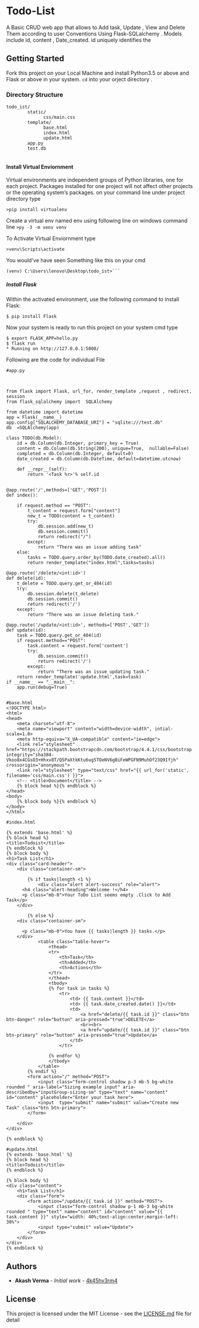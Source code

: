 # Todo-List

A Basic CRUD web app that allows to Add task, Update , View and Delete Them according to user Conventions  Using Flask-SQLalchemy .
Models include id, content , Date_created. id uniquely identifies the 



## Getting Started

Fork this project on your Local Machine and install Python3.5 or above and Flask  or above in your system. ```cd``` into your orject directory . 

### Directory Structure

```
todo_ist/
        static/
              css/main.css
        template/
              base.html
              index.html
              update.html
        app.py
        test.db
        
```
#### Install Virtual Enviornment

Virtual environments are independent groups of Python libraries, one for each project. Packages installed for one project will not affect other projects or the operating system’s packages.
on your command line under project directory type

```>pip install virtualenv```

Create a virtual env named env 
using following line on windows command line
```>py -3 -m venv venv```

To Activate Virtual Enviornment type

```>venv\Scripts\activate```

You would've have seen 
Something like this on your cmd
``` 
(venv) C:\Users\lenovo\Desktop\todo_ist>```
```
##### Install Flask 

Within the activated environment, use the following command to install Flask:

```
$ pip install Flask
```

Now your system is ready to run this project 
on your system cmd
type
```
$ export FLASK_APP=hello.py
$ flask run
* Running on http://127.0.0.1:5000/  
```

Following are the code for individual File 
```
#app.py



from flask import Flask, url_for, render_template ,request , redirect, session
from flask_sqlalchemy import  SQLAlchemy

from datetime import datetime
app = Flask(__name__)
app.config["SQLALCHEMY_DATABASE_URI"] = "sqlite:///test.db"
db  =SQLAlchemy(app)

class TODO(db.Model):
    id = db.Column(db.Integer, primary_key = True)
    content = db.Column(db.String(200), unique=True,  nullable=False)
    completed = db.Column(db.Integer, default=0)
    date_created = db.Column(db.DateTime, default=datetime.utcnow)

    def __repr__(self):
        return '<Task %r>'% self.id


@app.route('/',methods=['GET','POST'])
def index():

    if request.method == "POST":
        t_content = request.form["content"]
        new_t = TODO(content = t_content)
        try:
            db.session.add(new_t)
            db.session.commit()
            return redirect("/")
        except:
            return "There was an issue adding task"
    else:
        tasks = TODO.query.order_by(TODO.date_created).all()
        return render_template("index.html",tasks=tasks)

@app.route('/delete/<int:id>')
def delete(id):
    t_delete = TODO.query.get_or_404(id)
    try:
        db.session.delete(t_delete)
        db.session.commit()
        return redirect('/')
    except:
        return "There was an issue deleting task."

@app.route('/update/<int:id>', methods=['POST','GET'])
def update(id):
    task = TODO.query.get_or_404(id)
    if request.method=="POST":
        task.content = request.form['content']
        try:
            db.session.commit()
            return redirect('/')
        except:
            return "There was an issue updating task."
    return render_template('update.html',task=task)
if __name__ == "__main__":
    app.run(debug=True)
    
```

```
#base.html
<!DOCTYPE html>
<html>
<head>
    <meta charset="utf-8">
    <meta name="viewport" content="width=device-width", intial-scale=1.0>
    <meta http-equiva="X_UA-compatible" content="ie=edge">
    <link rel="stylesheet" href="https://stackpath.bootstrapcdn.com/bootstrap/4.4.1/css/bootstrap.min.css" integrity="sha384-Vkoo8x4CGsO3+Hhxv8T/Q5PaXtkKtu6ug5TOeNV6gBiFeWPGFN9MuhOf23Q9Ifjh" crossorigin="anonymous">
    <link rel="stylesheet" type="text/css" href="{{ url_for('static', filename='css/main.css') }}">
    <!-- <title>Document</title> -->
    {% block head %}{% endblock %}
</head>
<body>
    {% block body %}{% endblock %}
</body>
</html>

```


```
#index.html

{% extends 'base.html' %}
{% block head %}
<title>Todoist</title>
{% endblock %}
{% block body %}
<h1>Task List</h1>
<div class="card-header">
    <div class="container-sm">

        {% if tasks|length <1 %}
            <div class="alert alert-success" role="alert">
      <h4 class="alert-heading">Welcome !</h4>
      <p class="mb-0">Your ToDo List seems empty .Click to Add Task</p>
    </div>

        {% else %}
    <div class="container-sm">

      <p class="mb-0">You have {{ tasks|length }} tasks.</p>
    </div>
            <table class="table-hover">
                <thead>
                <tr>
                    <th>Task</th>
                    <th>Added</th>
                    <th>Actions</th>
                </tr>
                </thead>
                <tbody>
                {% for task in tasks %}
                    <tr>
                        <td> {{ task.content }}</td>
                        <td> {{ task.date_created.date() }}</td>
                        <td>
                            <a href="delete/{{ task.id }}" class="btn btn-danger" role="button" aria-pressed="true">DELETE</a>
                            <br><br>
                            <a href="update/{{ task.id }}" class="btn btn-primary" role="button" aria-pressed="true">Update</a>
                        </td>
                    </tr>

                {% endfor %}
                </tbody>
            </table>
        {% endif %}
        <form action="/" method="POST">
            <input class="form-control shadow p-3 mb-5 bg-white rounded " aria-label="Sizing example input" aria-describedby="inputGroup-sizing-sm" type="text" name="content" id="content" placeholder="Enter your task here">
            <input  type="submit" name="submit" value="Create new Task" class="btn btn-primary">
        </form>

    </div>
</div>

{% endblock %}

```


```
#update.html
{% extends 'base.html' %}
{% block head %}
<title>Todoist</title>
{% endblock %}

{% block body %}
<div class="content">
    <h1>Task List</h1>
    <div class="form">
        <form action="/update/{{ task.id }}" method="POST">
            <input class="form-control shadow p-1 mb-3 bg-white rounded " type="text" name="content" id="content" value="{{ task.content }}" style="width: 40%;text-align:center;margin-left: 30%">
            <input type="submit" value="Update">
        </form>
    </div>
</div>
{% endblock %}
```
## Authors

* **Akash Verma** - *Initial work* - [4k45hv3rm4](https://github.com/4k45hv3rm4)


## License

This project is licensed under the MIT License - see the [LICENSE.md](LICENSE.md) file for detail
